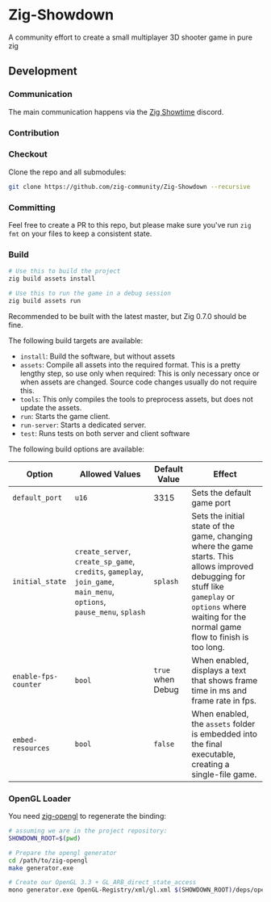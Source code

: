 # Zig-Showdown
A community effort to create a small multiplayer 3D shooter game in pure zig

## Development

### Communication

The main communication happens via the [Zig Showtime](https://zig.show/) discord.

### Contribution

### Checkout

Clone the repo and all submodules:
```sh
git clone https://github.com/zig-community/Zig-Showdown --recursive
```

### Committing

Feel free to create a PR to this repo, but please make sure you've run `zig fmt` on your files to keep a consistent state.

### Build

```sh
# Use this to build the project
zig build assets install

# Use this to run the game in a debug session
zig build assets run
```

Recommended to be built with the latest master, but Zig 0.7.0 should be fine.

The following build targets are available:

- `install`: Build the software, but without assets
- `assets`: Compile all assets into the required format. This is a pretty lengthy step, so use only when required: This is only necessary once or when assets are changed. Source code changes usually do not require this.
- `tools`: This only compiles the tools to preprocess assets, but does not update the assets.
- `run`: Starts the game client.
- `run-server`: Starts a dedicated server.
- `test`: Runs tests on both server and client software

The following build options are available:

| Option               | Allowed Values | Default Value     | Effect                     |
|----------------------|----------------|-------------------|----------------------------|
| `default_port`       | `u16`          | 3315              | Sets the default game port |
| `initial_state`      | `create_server`, `create_sp_game`, `credits`, `gameplay`, `join_game`, `main_menu`, `options`, `pause_menu`, `splash` | `splash` | Sets the initial state of the game, changing where the game starts. This allows improved debugging for stuff like `gameplay` or `options` where waiting for the normal game flow to finish is too long. |
| `enable-fps-counter` | `bool`         | `true` when Debug | When enabled, displays a text that shows frame time in ms and frame rate in fps. |
| `embed-resources`    | `bool`         | `false`           | When enabled, the `assets` folder is embedded into the final executable, creating a single-file game. |

### OpenGL Loader

You need [zig-opengl](https://github.com/MasterQ32/zig-opengl) to regenerate the binding:

```sh
# assuming we are in the project repository:
SHOWDOWN_ROOT=$(pwd)

# Prepare the opengl generator
cd /path/to/zig-opengl
make generator.exe

# Create our OpenGL 3.3 + GL_ARB_direct_state_access
mono generator.exe OpenGL-Registry/xml/gl.xml $(SHOWDOWN_ROOT)/deps/opengl/gl_3v3_with_exts.zig GL_VERSION_3_3 GL_ARB_direct_state_access
```